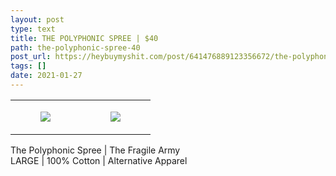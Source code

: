 ```yaml
---
layout: post
type: text
title: THE POLYPHONIC SPREE | $40
path: the-polyphonic-spree-40
post_url: https://heybuymyshit.com/post/641476889123356672/the-polyphonic-spree-40
tags: []
date: 2021-01-27
---
```




<table style="width:100%;"><tr><td style="vertical-align:top;">
      <figure class="tmblr-full" data-orig-height="2048" data-orig-width="1365" data-orig-src="https://concertshirts.netlify.app/shirts/0147/0147-01.jpg"><img src="https://64.media.tumblr.com/5cef52be090bd11ad11081e9f6f982c3/0fbd8c53c34a605f-34/s540x810/38324bd29561be19499dd032bd87961ebd722ca3.jpg" data-orig-height="2048" data-orig-width="1365" data-orig-src="https://concertshirts.netlify.app/shirts/0147/0147-01.jpg"/></figure></td>
    <td style="vertical-align:top;">
      <figure class="tmblr-full" data-orig-height="2048" data-orig-width="1365" data-orig-src="https://concertshirts.netlify.app/shirts/0147/0147-02.jpg"><img src="https://64.media.tumblr.com/31abeb34c77d52b5cde202a04c214f06/0fbd8c53c34a605f-1b/s540x810/2b5bf50f27bfe9bb256c09bba86c28adb272afe9.jpg" data-orig-height="2048" data-orig-width="1365" data-orig-src="https://concertshirts.netlify.app/shirts/0147/0147-02.jpg"/></figure></td>
  </tr></table><p>
  The Polyphonic Spree | The Fragile Army<br/>LARGE | 100% Cotton | Alternative Apparel
</p>
